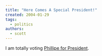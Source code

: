```yaml
---
title: "Here Comes A Special President!"
created: 2004-01-29
tags:
  - politics
authors:
  - scott
---
```


I am totally voting [Phillipe for President](http://www.achewood.com/index.php?date=01292004).
